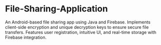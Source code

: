# File-Sharing-Application
An Android-based file sharing app using Java and Firebase. Implements client-side encryption and unique decryption keys to ensure secure file transfers. Features user registration, intuitive UI, and real-time storage with Firebase integration.
